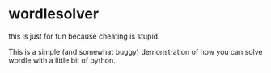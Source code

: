 # wordlesolver
this is just for fun because cheating is stupid.

This is a simple (and somewhat buggy) demonstration of how you can solve wordle with a little bit of python.
